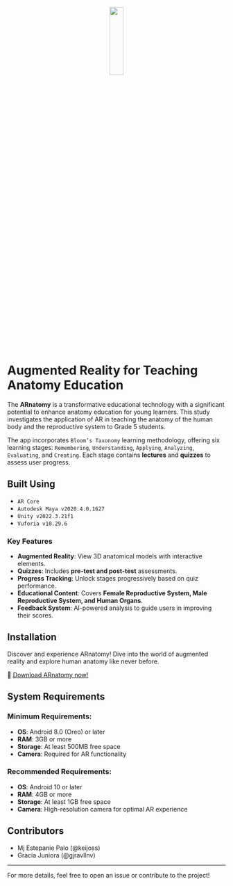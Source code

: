 <p align="center" width="100%">
    <img src="https://drive.google.com/uc?export=view&id=1AIEy6GEm9iMjofjI_5fUI_JrKm_q8DnV" width="25%" height="20%"/>
</p>

# Augmented Reality for Teaching Anatomy Education

The **ARnatomy** is a transformative educational technology with a significant potential to enhance anatomy education for young learners. This study investigates the application of AR in teaching the anatomy of the human body and the reproductive system to Grade 5 students.

The app incorporates ```Bloom’s Taxonomy``` learning methodology, offering six learning stages: ```Remembering```, ```Understanding```, ```Applying```, ```Analyzing```, ```Evaluating```, and ```Creating```. Each stage contains **lectures** and **quizzes** to assess user progress.

## Built Using
- ```AR Core```
- ```Autodesk Maya v2020.4.0.1627```
- ```Unity v2022.3.21f1```
- ```Vuforia v10.29.6```
  
### Key Features
- **Augmented Reality**: View 3D anatomical models with interactive elements.
- **Quizzes**: Includes **pre-test and post-test** assessments.
- **Progress Tracking**: Unlock stages progressively based on quiz performance.
- **Educational Content**: Covers **Female Reproductive System, Male Reproductive System, and Human Organs**.
- **Feedback System**: AI-powered analysis to guide users in improving their scores.
  
## Installation
Discover and experience ARnatomy! Dive into the world of augmented reality and explore human anatomy like never before.

🔗 [Download ARnatomy now!](https://www.mediafire.com/file/0otybdau3acpg40/ARnatomy.apk/file)

## System Requirements
### Minimum Requirements:
- **OS**: Android 8.0 (Oreo) or later
- **RAM**: 3GB or more
- **Storage**: At least 500MB free space
- **Camera**: Required for AR functionality

### Recommended Requirements:
- **OS**: Android 10 or later
- **RAM**: 4GB or more
- **Storage**: At least 1GB free space
- **Camera**: High-resolution camera for optimal AR experience

## Contributors
- Mj Estepanie Palo (@keijoss)
- Gracia Juniora (@gjravllnv)

---
For more details, feel free to open an issue or contribute to the project!

